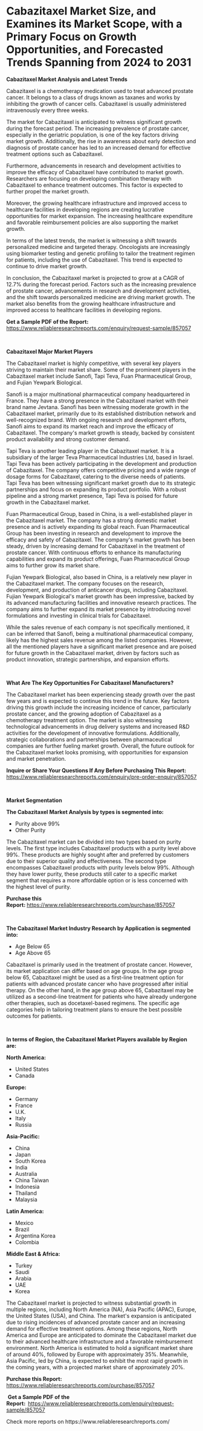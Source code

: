 <p><h1>Cabazitaxel Market Size, and Examines its Market Scope, with a Primary Focus on Growth Opportunities, and Forecasted Trends Spanning from 2024 to 2031</h1></p><p><strong>Cabazitaxel Market Analysis and Latest Trends</strong></p>
<p><p>Cabazitaxel is a chemotherapy medication used to treat advanced prostate cancer. It belongs to a class of drugs known as taxanes and works by inhibiting the growth of cancer cells. Cabazitaxel is usually administered intravenously every three weeks.</p><p>The market for Cabazitaxel is anticipated to witness significant growth during the forecast period. The increasing prevalence of prostate cancer, especially in the geriatric population, is one of the key factors driving market growth. Additionally, the rise in awareness about early detection and diagnosis of prostate cancer has led to an increased demand for effective treatment options such as Cabazitaxel.</p><p>Furthermore, advancements in research and development activities to improve the efficacy of Cabazitaxel have contributed to market growth. Researchers are focusing on developing combination therapy with Cabazitaxel to enhance treatment outcomes. This factor is expected to further propel the market growth.</p><p>Moreover, the growing healthcare infrastructure and improved access to healthcare facilities in developing regions are creating lucrative opportunities for market expansion. The increasing healthcare expenditure and favorable reimbursement policies are also supporting the market growth.</p><p>In terms of the latest trends, the market is witnessing a shift towards personalized medicine and targeted therapy. Oncologists are increasingly using biomarker testing and genetic profiling to tailor the treatment regimen for patients, including the use of Cabazitaxel. This trend is expected to continue to drive market growth.</p><p>In conclusion, the Cabazitaxel market is projected to grow at a CAGR of 12.7% during the forecast period. Factors such as the increasing prevalence of prostate cancer, advancements in research and development activities, and the shift towards personalized medicine are driving market growth. The market also benefits from the growing healthcare infrastructure and improved access to healthcare facilities in developing regions.</p></p>
<p><strong>Get a Sample PDF of the Report:&nbsp;</strong> <a href="https://www.reliableresearchreports.com/enquiry/request-sample/857057">https://www.reliableresearchreports.com/enquiry/request-sample/857057</a></p>
<p>&nbsp;</p>
<p><strong>Cabazitaxel Major Market Players</strong></p>
<p><p>The Cabazitaxel market is highly competitive, with several key players striving to maintain their market share. Some of the prominent players in the Cabazitaxel market include Sanofi, Tapi Teva, Fuan Pharmaceutical Group, and Fujian Yewpark Biological.</p><p>Sanofi is a major multinational pharmaceutical company headquartered in France. They have a strong presence in the Cabazitaxel market with their brand name Jevtana. Sanofi has been witnessing moderate growth in the Cabazitaxel market, primarily due to its established distribution network and well-recognized brand. With ongoing research and development efforts, Sanofi aims to expand its market reach and improve the efficacy of Cabazitaxel. The company's market growth is steady, backed by consistent product availability and strong customer demand.</p><p>Tapi Teva is another leading player in the Cabazitaxel market. It is a subsidiary of the larger Teva Pharmaceutical Industries Ltd, based in Israel. Tapi Teva has been actively participating in the development and production of Cabazitaxel. The company offers competitive pricing and a wide range of dosage forms for Cabazitaxel, catering to the diverse needs of patients. Tapi Teva has been witnessing significant market growth due to its strategic partnerships and focus on expanding its product portfolio. With a robust pipeline and a strong market presence, Tapi Teva is poised for future growth in the Cabazitaxel market.</p><p>Fuan Pharmaceutical Group, based in China, is a well-established player in the Cabazitaxel market. The company has a strong domestic market presence and is actively expanding its global reach. Fuan Pharmaceutical Group has been investing in research and development to improve the efficacy and safety of Cabazitaxel. The company's market growth has been steady, driven by increasing demand for Cabazitaxel in the treatment of prostate cancer. With continuous efforts to enhance its manufacturing capabilities and expand its product offerings, Fuan Pharmaceutical Group aims to further grow its market share.</p><p>Fujian Yewpark Biological, also based in China, is a relatively new player in the Cabazitaxel market. The company focuses on the research, development, and production of anticancer drugs, including Cabazitaxel. Fujian Yewpark Biological's market growth has been impressive, backed by its advanced manufacturing facilities and innovative research practices. The company aims to further expand its market presence by introducing novel formulations and investing in clinical trials for Cabazitaxel.</p><p>While the sales revenue of each company is not specifically mentioned, it can be inferred that Sanofi, being a multinational pharmaceutical company, likely has the highest sales revenue among the listed companies. However, all the mentioned players have a significant market presence and are poised for future growth in the Cabazitaxel market, driven by factors such as product innovation, strategic partnerships, and expansion efforts.</p></p>
<p>&nbsp;</p>
<p><strong>What Are The Key Opportunities For Cabazitaxel Manufacturers?</strong></p>
<p><p>The Cabazitaxel market has been experiencing steady growth over the past few years and is expected to continue this trend in the future. Key factors driving this growth include the increasing incidence of cancer, particularly prostate cancer, and the growing adoption of Cabazitaxel as a chemotherapy treatment option. The market is also witnessing technological advancements in drug delivery systems and increased R&D activities for the development of innovative formulations. Additionally, strategic collaborations and partnerships between pharmaceutical companies are further fueling market growth. Overall, the future outlook for the Cabazitaxel market looks promising, with opportunities for expansion and market penetration.</p></p>
<p><strong>Inquire or Share Your Questions If Any Before Purchasing This Report:</strong> <a href="https://www.reliableresearchreports.com/enquiry/pre-order-enquiry/857057">https://www.reliableresearchreports.com/enquiry/pre-order-enquiry/857057</a></p>
<p>&nbsp;</p>
<p><strong>Market Segmentation</strong></p>
<p><strong>The Cabazitaxel Market Analysis by types is segmented into:</strong></p>
<p><ul><li>Purity above 99%</li><li>Other Purity</li></ul></p>
<p><p>The Cabazitaxel market can be divided into two types based on purity levels. The first type includes Cabazitaxel products with a purity level above 99%. These products are highly sought after and preferred by customers due to their superior quality and effectiveness. The second type encompasses Cabazitaxel products with purity levels below 99%. Although they have lower purity, these products still cater to a specific market segment that requires a more affordable option or is less concerned with the highest level of purity.</p></p>
<p><strong>Purchase this Report:&nbsp;</strong><a href="https://www.reliableresearchreports.com/purchase/857057">https://www.reliableresearchreports.com/purchase/857057</a></p>
<p>&nbsp;</p>
<p><strong>The Cabazitaxel Market Industry Research by Application is segmented into:</strong></p>
<p><ul><li>Age Below 65</li><li>Age Above 65</li></ul></p>
<p><p>Cabazitaxel is primarily used in the treatment of prostate cancer. However, its market application can differ based on age groups. In the age group below 65, Cabazitaxel might be used as a first-line treatment option for patients with advanced prostate cancer who have progressed after initial therapy. On the other hand, in the age group above 65, Cabazitaxel may be utilized as a second-line treatment for patients who have already undergone other therapies, such as docetaxel-based regimens. The specific age categories help in tailoring treatment plans to ensure the best possible outcomes for patients.</p></p>
<p>&nbsp;</p>
<p><strong>In terms of Region, the Cabazitaxel Market Players available by Region are:</strong></p>
<p>
    <p> <strong> North America: </strong>
        <ul>
            <li>United States</li>
            <li>Canada</li>
        </ul>
        </p> 
    <p> <strong> Europe: </strong>
        <ul>
            <li>Germany</li>
            <li>France</li>
            <li>U.K.</li>
            <li>Italy</li>
            <li>Russia</li>
        </ul>
        </p> 
    <p> <strong> Asia-Pacific: </strong>
        <ul>
            <li>China</li>
            <li>Japan</li>
            <li>South Korea</li>
            <li>India</li>
            <li>Australia</li>
            <li>China Taiwan</li>
            <li>Indonesia</li>
            <li>Thailand</li>
            <li>Malaysia</li>
        </ul>
        </p> 
    <p> <strong> Latin America: </strong>
        <ul>
            <li>Mexico</li>
            <li>Brazil</li>
            <li>Argentina Korea</li>
            <li>Colombia</li>
        </ul>
        </p> 
    <p> <strong> Middle East & Africa: </strong>
        <ul>
            <li>Turkey</li>
            <li>Saudi</li>
            <li>Arabia</li>
            <li>UAE</li>
            <li>Korea</li>
        </ul>
    </p>
    </p>
<p><p>The Cabazitaxel market is projected to witness substantial growth in multiple regions, including North America (NA), Asia Pacific (APAC), Europe, the United States (USA), and China. The market's expansion is anticipated due to rising incidences of advanced prostate cancer and an increasing demand for effective treatment options. Among these regions, North America and Europe are anticipated to dominate the Cabazitaxel market due to their advanced healthcare infrastructure and a favorable reimbursement environment. North America is estimated to hold a significant market share of around 40%, followed by Europe with approximately 35%. Meanwhile, Asia Pacific, led by China, is expected to exhibit the most rapid growth in the coming years, with a projected market share of approximately 20%.</p></p>
<p><strong>Purchase this Report: </strong><a href="https://www.reliableresearchreports.com/purchase/857057">https://www.reliableresearchreports.com/purchase/857057</a></p>
<p>&nbsp;<strong>Get a Sample PDF of the Report:&nbsp;&nbsp;</strong><a href="https://www.reliableresearchreports.com/enquiry/request-sample/857057">https://www.reliableresearchreports.com/enquiry/request-sample/857057</a></p>
<p><strong></strong></p>
<p>Check more reports on https://www.reliableresearchreports.com/</p>